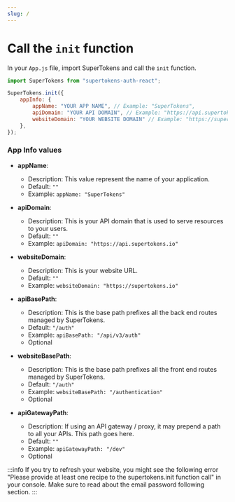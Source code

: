 ```yaml
---
slug: /
---
```


# Call the `init` function

In your `App.js` file, import SuperTokens and call the `init` function.

```js {3-7}
import SuperTokens from "supertokens-auth-react";

SuperTokens.init({
 	appInfo: {
        appName: "YOUR APP NAME", // Example: "SuperTokens",
        apiDomain: "YOUR API DOMAIN", // Example: "https://api.supertokens.io",
        websiteDomain: "YOUR WEBSITE DOMAIN" // Example: "https://supertokens.io"
	},
});
```

### App Info values

- **appName**:
    - Description: This value represent the name of your application.
    - Default: ```""```
    - Example: ```appName: "SuperTokens"```

- **apiDomain**:
    - Description: This is your API domain that is used to serve resources to your users.
    - Default: ```""```
    - Example: ```apiDomain: "https://api.supertokens.io"```

- **websiteDomain**:
    - Description: This is your website URL.
    - Default: ```""```
    - Example: ```websiteDomain: "https://supertokens.io"```

- **apiBasePath**:
    - Description: This is the base path prefixes all the back end routes managed by SuperTokens.
    - Default: ```"/auth"```
    - Example: ```apiBasePath: "/api/v3/auth"```
    - Optional

- **websiteBasePath**: 
    - Description: This is the base path prefixes all the front end routes managed by SuperTokens.
    - Default: ```"/auth"```
    - Example: ```websiteBasePath: "/authentication"```
    - Optional

 - **apiGatewayPath**:
    - Description: If using an API gateway / proxy, it may prepend a path to all your APIs. This path goes here.
    - Default: `""`
    - Example: `apiGatewayPath: "/dev"`
    - Optional

:::info
If you try to refresh your website, you might see the following error "Please provide at least one recipe to the supertokens.init function call" in your console. Make sure to read about the email password following section.
:::
